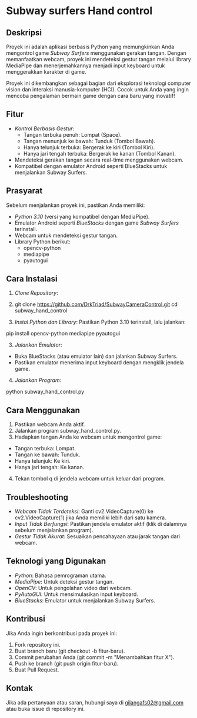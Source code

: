 # Subway surfers Hand control

## Deskripsi
Proyek ini adalah aplikasi berbasis Python yang memungkinkan Anda mengontrol game *Subway Surfers* menggunakan gerakan tangan. Dengan memanfaatkan webcam, proyek ini mendeteksi gestur tangan melalui library MediaPipe dan menerjemahkannya menjadi input keyboard untuk menggerakkan karakter di game.

Proyek ini dikembangkan sebagai bagian dari eksplorasi teknologi computer vision dan interaksi manusia-komputer (HCI). Cocok untuk Anda yang ingin mencoba pengalaman bermain game dengan cara baru yang inovatif!

## Fitur
- *Kontrol Berbasis Gestur*:
  - Tangan terbuka penuh: Lompat (Space).
  - Tangan menunjuk ke bawah: Tunduk (Tombol Bawah).
  - Hanya telunjuk terbuka: Bergerak ke kiri (Tombol Kiri).
  - Hanya jari tengah terbuka: Bergerak ke kanan (Tombol Kanan).
- Mendeteksi gerakan tangan secara real-time menggunakan webcam.
- Kompatibel dengan emulator Android seperti BlueStacks untuk menjalankan Subway Surfers.

## Prasyarat
Sebelum menjalankan proyek ini, pastikan Anda memiliki:
- *Python 3.10* (versi yang kompatibel dengan MediaPipe).
- Emulator Android seperti *BlueStacks* dengan game *Subway Surfers* terinstall.
- Webcam untuk mendeteksi gestur tangan.
- Library Python berikut:
  - opencv-python
  - mediapipe
  - pyautogui

## Cara Instalasi
1. *Clone Repository*:
2. git clone https://github.com/DrkTriad/SubwayCameraControl.git
cd subway_hand_control

2. *Instal Python dan Library*:
Pastikan Python 3.10 terinstall, lalu jalankan:

pip install opencv-python mediapipe pyautogui

3. *Jalankan Emulator*:
- Buka BlueStacks (atau emulator lain) dan jalankan Subway Surfers.
- Pastikan emulator menerima input keyboard dengan mengklik jendela game.

4. *Jalankan Program*:

python subway_hand_control.py

## Cara Menggunakan
1. Pastikan webcam Anda aktif.
2. Jalankan program subway_hand_control.py.
3. Hadapkan tangan Anda ke webcam untuk mengontrol game:
- Tangan terbuka: Lompat.
- Tangan ke bawah: Tunduk.
- Hanya telunjuk: Ke kiri.
- Hanya jari tengah: Ke kanan.
4. Tekan tombol q di jendela webcam untuk keluar dari program.

## Troubleshooting
- *Webcam Tidak Terdeteksi*: Ganti cv2.VideoCapture(0) ke cv2.VideoCapture(1) jika Anda memiliki lebih dari satu kamera.
- *Input Tidak Berfungsi*: Pastikan jendela emulator aktif (klik di dalamnya sebelum menjalankan program).
- *Gestur Tidak Akurat*: Sesuaikan pencahayaan atau jarak tangan dari webcam.

## Teknologi yang Digunakan
- *Python*: Bahasa pemrograman utama.
- *MediaPipe*: Untuk deteksi gestur tangan.
- *OpenCV*: Untuk pengolahan video dari webcam.
- *PyAutoGUI*: Untuk mensimulasikan input keyboard.
- *BlueStacks*: Emulator untuk menjalankan Subway Surfers.

## Kontribusi
Jika Anda ingin berkontribusi pada proyek ini:
1. Fork repository ini.
2. Buat branch baru (git checkout -b fitur-baru).
3. Commit perubahan Anda (git commit -m "Menambahkan fitur X").
4. Push ke branch (git push origin fitur-baru).
5. Buat Pull Request.


## Kontak
Jika ada pertanyaan atau saran, hubungi saya di gilangafs02@gmail.com atau buka issue di repository ini.

